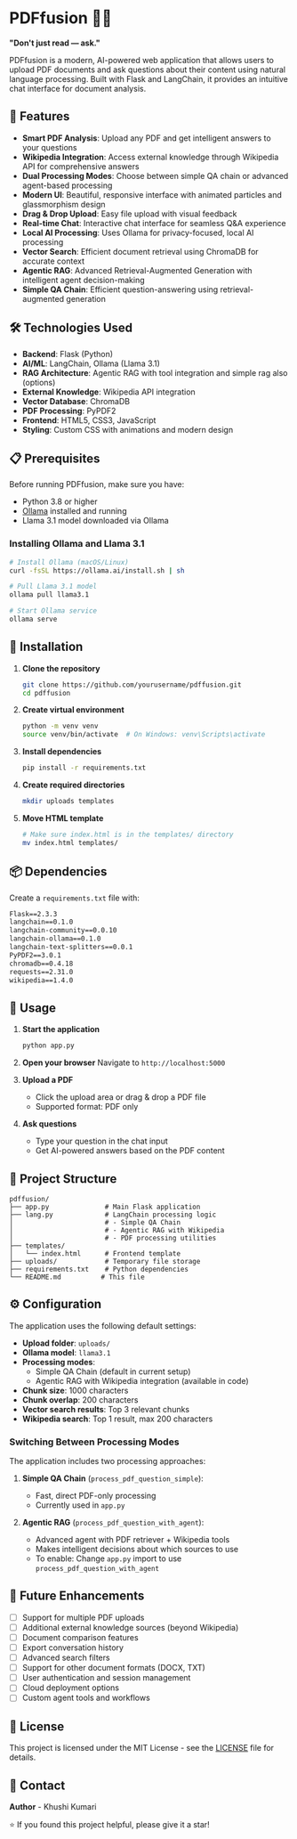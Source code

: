 # PDFfusion 📄✨

**"Don't just read — ask."**

PDFfusion is a modern, AI-powered web application that allows users to upload PDF documents and ask questions about their content using natural language processing. Built with Flask and LangChain, it provides an intuitive chat interface for document analysis.

## 🌟 Features

- **Smart PDF Analysis**: Upload any PDF and get intelligent answers to your questions
- **Wikipedia Integration**: Access external knowledge through Wikipedia API for comprehensive answers
- **Dual Processing Modes**: Choose between simple QA chain or advanced agent-based processing
- **Modern UI**: Beautiful, responsive interface with animated particles and glassmorphism design
- **Drag & Drop Upload**: Easy file upload with visual feedback
- **Real-time Chat**: Interactive chat interface for seamless Q&A experience
- **Local AI Processing**: Uses Ollama for privacy-focused, local AI processing
- **Vector Search**: Efficient document retrieval using ChromaDB for accurate context
- **Agentic RAG**: Advanced Retrieval-Augmented Generation with intelligent agent decision-making
- **Simple QA Chain**: Efficient question-answering using retrieval-augmented generation


## 🛠️ Technologies Used

- **Backend**: Flask (Python)
- **AI/ML**: LangChain, Ollama (Llama 3.1)
- **RAG Architecture**: Agentic RAG with tool integration and simple rag also (options)
- **External Knowledge**: Wikipedia API integration
- **Vector Database**: ChromaDB
- **PDF Processing**: PyPDF2
- **Frontend**: HTML5, CSS3, JavaScript
- **Styling**: Custom CSS with animations and modern design

## 📋 Prerequisites

Before running PDFfusion, make sure you have:

- Python 3.8 or higher
- [Ollama](https://ollama.ai/) installed and running
- Llama 3.1 model downloaded via Ollama

### Installing Ollama and Llama 3.1

```bash
# Install Ollama (macOS/Linux)
curl -fsSL https://ollama.ai/install.sh | sh

# Pull Llama 3.1 model
ollama pull llama3.1

# Start Ollama service
ollama serve
```

## 🔧 Installation

1. **Clone the repository**
   ```bash
   git clone https://github.com/yourusername/pdffusion.git
   cd pdffusion
   ```

2. **Create virtual environment**
   ```bash
   python -m venv venv
   source venv/bin/activate  # On Windows: venv\Scripts\activate
   ```

3. **Install dependencies**
   ```bash
   pip install -r requirements.txt
   ```

4. **Create required directories**
   ```bash
   mkdir uploads templates
   ```

5. **Move HTML template**
   ```bash
   # Make sure index.html is in the templates/ directory
   mv index.html templates/
   ```

## 📦 Dependencies

Create a `requirements.txt` file with:

```txt
Flask==2.3.3
langchain==0.1.0
langchain-community==0.0.10
langchain-ollama==0.1.0
langchain-text-splitters==0.0.1
PyPDF2==3.0.1
chromadb==0.4.18
requests==2.31.0
wikipedia==1.4.0
```

## 🚀 Usage

1. **Start the application**
   ```bash
   python app.py
   ```

2. **Open your browser**
   Navigate to `http://localhost:5000`

3. **Upload a PDF**
   - Click the upload area or drag & drop a PDF file
   - Supported format: PDF only

4. **Ask questions**
   - Type your question in the chat input
   - Get AI-powered answers based on the PDF content

## 📁 Project Structure

```
pdffusion/
├── app.py              # Main Flask application
├── lang.py             # LangChain processing logic
│                       # - Simple QA Chain
│                       # - Agentic RAG with Wikipedia
│                       # - PDF processing utilities
├── templates/
│   └── index.html      # Frontend template
├── uploads/            # Temporary file storage
├── requirements.txt    # Python dependencies
└── README.md          # This file
```

## ⚙️ Configuration

The application uses the following default settings:

- **Upload folder**: `uploads/`
- **Ollama model**: `llama3.1`
- **Processing modes**: 
  - Simple QA Chain (default in current setup)
  - Agentic RAG with Wikipedia integration (available in code)
- **Chunk size**: 1000 characters
- **Chunk overlap**: 200 characters
- **Vector search results**: Top 3 relevant chunks
- **Wikipedia search**: Top 1 result, max 200 characters

### Switching Between Processing Modes

The application includes two processing approaches:

1. **Simple QA Chain** (`process_pdf_question_simple`): 
   - Fast, direct PDF-only processing
   - Currently used in `app.py`

2. **Agentic RAG** (`process_pdf_question_with_agent`):
   - Advanced agent with PDF retriever + Wikipedia tools
   - Makes intelligent decisions about which sources to use
   - To enable: Change `app.py` import to use `process_pdf_question_with_agent`

## 🔄 Future Enhancements

- [ ] Support for multiple PDF uploads
- [ ] Additional external knowledge sources (beyond Wikipedia)
- [ ] Document comparison features
- [ ] Export conversation history
- [ ] Advanced search filters
- [ ] Support for other document formats (DOCX, TXT)
- [ ] User authentication and session management
- [ ] Cloud deployment options
- [ ] Custom agent tools and workflows

## 📄 License

This project is licensed under the MIT License - see the [LICENSE](LICENSE) file for details.

## 📧 Contact

**Author** - Khushi Kumari

⭐ If you found this project helpful, please give it a star!

